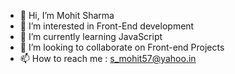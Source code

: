 - 👋 Hi, I’m Mohit Sharma
- 👀 I’m interested in Front-End development
- 🌱 I’m currently learning JavaScript
- 💞️ I’m looking to collaborate on Front-end Projects
- 📫 How to reach me : s_mohit57@yahoo.in

<!---
mohit036/mohit036 is a ✨ special ✨ repository because its `README.md` (this file) appears on your GitHub profile.
You can click the Preview link to take a look at your changes.
--->
